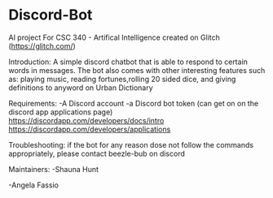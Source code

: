 # Discord-Bot
AI project 
For CSC 340 - Artifical Intelligence 
created on Glitch (https://glitch.com/) 

Introduction:
A simple discord chatbot that is able to respond to certain words in messages.
The bot also comes with other interesting features such as: playing music, reading fortunes,rolling 20 sided dice,
and giving definitions to anyword on Urban Dictionary 

Requirements: 
-A Discord account 
-a Discord bot token (can get on on the discord app applications page)
https://discordapp.com/developers/docs/intro
https://discordapp.com/developers/applications

Troubleshooting:
if the bot for any reason dose not follow the commands appropriately, please contact beezle-bub on discord 

Maintainers:
-Shauna Hunt

-Angela Fassio 
